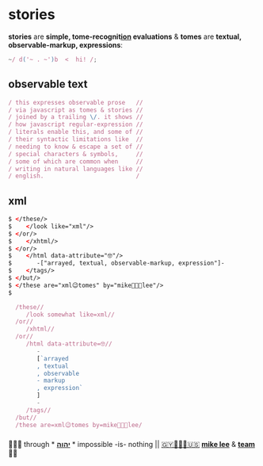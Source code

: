 # stories

**stories** are **simple,  tome-recognit[ion](ion.md) evaluations** &
 **tomes**  are **textual, observable-markup,         expressions**:

```javascript
~/ d('~ . ~')b  <  hi! /;
```

## observable text

```javascript
/ this expresses observable prose   //
/ via javascript as tomes & stories //
/ joined by a trailing \/. it shows //
/ how javascript regular-expression //
/ literals enable this, and some of //
/ their syntactic limitations like  //
/ needing to know & escape a set of //
/ special characters & symbols,     //
/ some of which are common when     //
/ writing in natural languages like //
/ english.                          /
```

## xml

```xml
$ </these/>
$    </look like="xml"/>
$ </or/>
$    </xhtml/>
$ </or/>
$    </html data-attribute="🤓"/>
$       -["arrayed, textual, observable-markup, expression"]-
$    </tags/>
$ </but/>
$ </these are="xml😉tomes" by="mike👨🏾‍💻lee"/>
$
```

```javascript
  /these//
     /look somewhat like=xml//
  /or//
     /xhtml//
  /or//
     /html data-attribute=🤓//
        -
        [`arrayed
        , textual
        , observable
        - markup
        , expression`
        ]
        -
     /tags//
  /but//
  /these are=xml😉tomes by=mike👨🏾‍💻lee/
```

###

🙇🏾‍♂️ through \* [**יהוה**](../LICENSE.txt#L1) \* impossible -is- nothing ||
[🇬🇾👨🏾‍💻🇺🇸](https://en.wikipedia.org/wiki/Guyana)
[**mike lee**](https://github.com/iskitz) &
[**team**](https://team.ionify.net/)
🤲🏾
